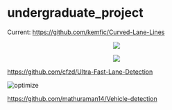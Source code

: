 # undergraduate_project

Current: https://github.com/kemfic/Curved-Lane-Lines

<p align="center">
  <img src="https://github.com/dustmqdyd/undergraduate_project/assets/139207990/5f14ee17-b97b-4a6e-9f02-9f925501360d">
</p>


<p align="center">
  <img src="https://github.com/dustmqdyd/undergraduate_project/assets/139207990/adcf49b3-eebf-4cd7-95a4-70fddf1d9a20">
</p>

https://github.com/cfzd/Ultra-Fast-Lane-Detection


![optimize](https://github.com/dustmqdyd/undergraduate_project/assets/139207990/c60e283c-63c6-4d12-bafe-a2996def67c7)

https://github.com/mathuraman14/Vehicle-detection
